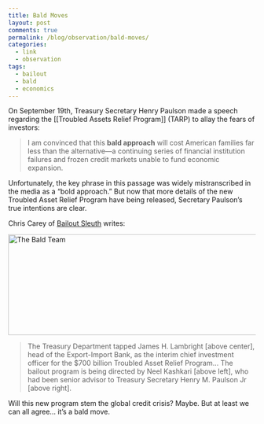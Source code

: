 ```yaml
---
title: Bald Moves
layout: post
comments: true
permalink: /blog/observation/bald-moves/
categories:
  - link
  - observation
tags:
  - bailout
  - bald
  - economics
---
```

On September 19th, Treasury Secretary Henry Paulson made a speech regarding the \[[Troubled Assets Relief Program]\] (TARP) to allay the fears of investors:

> I am convinced that this **bald approach** will cost American families far less than the alternative—a continuing series of financial institution failures and frozen credit markets unable to fund economic expansion.



Unfortunately, the key phrase in this passage was widely mistranscribed in the media as a &#8220;bold approach.&#8221; But now that more details of the new Troubled Asset Relief Program have being released, Secretary Paulson&#8217;s true intentions are clear.

Chris Carey of [Bailout Sleuth][1] writes:

<a href="/blog/wp-content/uploads/2008/10/thebaldteam.jpg" title="The Bald Team for a Bald Approach<br/>left to right: Neel Kashkari, James H. Lambright, and Henry M. Paulson, Jr." rel="lightbox[bald-moves]"><img class='limages' src="http://mitcho.com/blog/wp-content/uploads/2008/10/thebaldteam.jpg" title="The Bald Team" width="530" height="205" /></a>

> The Treasury Department tapped James H. Lambright [above center], head of the Export-Import Bank, as the interim chief investment officer for the $700 billion Troubled Asset Relief Program&#8230; The bailout program is being directed by Neel Kashkari [above left], who had been senior advisor to Treasury Secretary Henry M. Paulson Jr [above right].

Will this new program stem the global credit crisis? Maybe. But at least we can all agree&#8230; it&#8217;s a bald move.

 [1]: http://bailoutsleuth.com/2008/10/a-new-appointment/